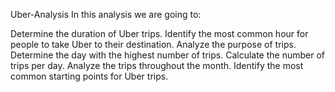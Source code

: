 Uber-Analysis
In this analysis we are going to:

Determine the duration of Uber trips.
Identify the most common hour for people to take Uber to their destination.
Analyze the purpose of trips.
Determine the day with the highest number of trips.
Calculate the number of trips per day.
Analyze the trips throughout the month.
Identify the most common starting points for Uber trips.
